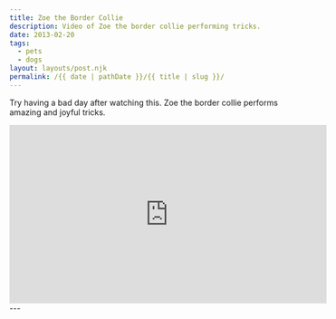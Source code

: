 ```yaml
---
title: Zoe the Border Collie
description: Video of Zoe the border collie performing tricks.
date: 2013-02-20
tags: 
  - pets
  - dogs
layout: layouts/post.njk
permalink: /{{ date | pathDate }}/{{ title | slug }}/
---
```


Try having a bad day after watching this. Zoe the border collie performs amazing and joyful tricks.

<iframe class="youtube-video" width="560" height="315" src="https://www.youtube.com/embed/WK6MkxA0isw" title="YouTube video player" frameborder="0" allow="accelerometer; autoplay; clipboard-write; encrypted-media; gyroscope; picture-in-picture; web-share" allowfullscreen></iframe>
---
